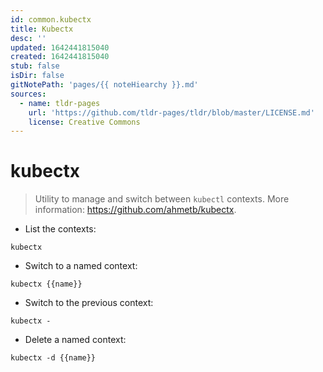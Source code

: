 ```yaml
---
id: common.kubectx
title: Kubectx
desc: ''
updated: 1642441815040
created: 1642441815040
stub: false
isDir: false
gitNotePath: 'pages/{{ noteHiearchy }}.md'
sources:
  - name: tldr-pages
    url: 'https://github.com/tldr-pages/tldr/blob/master/LICENSE.md'
    license: Creative Commons
---
```

# kubectx

> Utility to manage and switch between `kubectl` contexts.
> More information: <https://github.com/ahmetb/kubectx>.

- List the contexts:

`kubectx`

- Switch to a named context:

`kubectx {{name}}`

- Switch to the previous context:

`kubectx -`

- Delete a named context:

`kubectx -d {{name}}`


